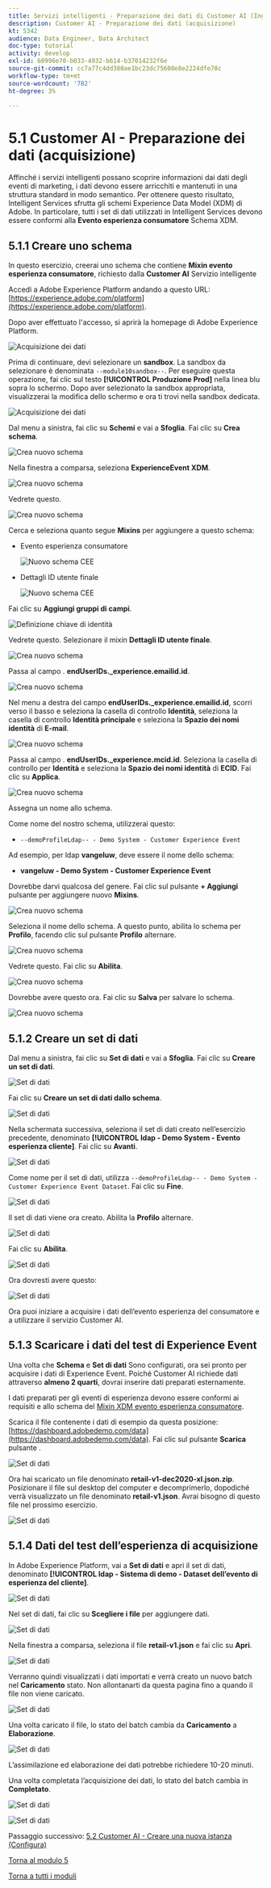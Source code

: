 ```yaml
---
title: Servizi intelligenti - Preparazione dei dati di Customer AI (Ingest)
description: Customer AI - Preparazione dei dati (acquisizione)
kt: 5342
audience: Data Engineer, Data Architect
doc-type: tutorial
activity: develop
exl-id: 60996e70-b033-4932-b614-b37014232f6e
source-git-commit: cc7a77c4dd380ae1bc23dc75608e8e2224dfe78c
workflow-type: tm+mt
source-wordcount: '782'
ht-degree: 3%

---
```


# 5.1 Customer AI - Preparazione dei dati (acquisizione)

Affinché i servizi intelligenti possano scoprire informazioni dai dati degli eventi di marketing, i dati devono essere arricchiti e mantenuti in una struttura standard in modo semantico. Per ottenere questo risultato, Intelligent Services sfrutta gli schemi Experience Data Model (XDM) di Adobe.
In particolare, tutti i set di dati utilizzati in Intelligent Services devono essere conformi alla **Evento esperienza consumatore** Schema XDM.

## 5.1.1 Creare uno schema

In questo esercizio, creerai uno schema che contiene **Mixin evento esperienza consumatore**, richiesto dalla **Customer AI** Servizio intelligente

Accedi a Adobe Experience Platform andando a questo URL: [https://experience.adobe.com/platform](https://experience.adobe.com/platform).

Dopo aver effettuato l&#39;accesso, si aprirà la homepage di Adobe Experience Platform.

![Acquisizione dei dati](../module2/images/home.png)

Prima di continuare, devi selezionare un **sandbox**. La sandbox da selezionare è denominata ``--module10sandbox--``. Per eseguire questa operazione, fai clic sul testo **[!UICONTROL Produzione Prod]** nella linea blu sopra lo schermo. Dopo aver selezionato la sandbox appropriata, visualizzerai la modifica dello schermo e ora ti trovi nella sandbox dedicata.

![Acquisizione dei dati](../module2/images/sb1.png)

Dal menu a sinistra, fai clic su **Schemi** e vai a **Sfoglia**. Fai clic su **Crea schema**.

![Crea nuovo schema](./images/create-schema-button.png)

Nella finestra a comparsa, seleziona **ExperienceEvent XDM**.

![Crea nuovo schema](./images/xdmee.png)

Vedrete questo.

![Crea nuovo schema](./images/xdmee1.png)

Cerca e seleziona quanto segue **Mixins** per aggiungere a questo schema:

- Evento esperienza consumatore

   ![Nuovo schema CEE](./images/cee.png)

- Dettagli ID utente finale

   ![Nuovo schema CEE](./images/identitymap.png)

Fai clic su **Aggiungi gruppi di campi**.

![Definizione chiave di identità](./images/addmixin.png)

Vedrete questo. Selezionare il mixin **Dettagli ID utente finale**.

![Crea nuovo schema](./images/eui1.png)

Passa al campo . **endUserIDs._experience.emailid.id**.

![Crea nuovo schema](./images/eui2.png)

Nel menu a destra del campo **endUserIDs._experience.emailid.id**, scorri verso il basso e seleziona la casella di controllo **Identità**, seleziona la casella di controllo **Identità principale** e seleziona la **Spazio dei nomi identità** di **E-mail**.

![Crea nuovo schema](./images/eui3.png)

Passa al campo . **endUserIDs._experience.mcid.id**. Seleziona la casella di controllo per **Identità** e seleziona la **Spazio dei nomi identità** di **ECID**. Fai clic su **Applica**.

![Crea nuovo schema](./images/eui4.png)

Assegna un nome allo schema.

Come nome del nostro schema, utilizzerai questo:

- `--demoProfileLdap-- - Demo System - Customer Experience Event`

Ad esempio, per ldap **vangeluw**, deve essere il nome dello schema:

- **vangeluw - Demo System - Customer Experience Event**

Dovrebbe darvi qualcosa del genere. Fai clic sul pulsante **+ Aggiungi** pulsante per aggiungere nuovo **Mixins**.

![Crea nuovo schema](./images/xdmee2.png)

Seleziona il nome dello schema. A questo punto, abilita lo schema per **Profilo**, facendo clic sul pulsante **Profilo** alternare.

![Crea nuovo schema](./images/xdmee3.png)

Vedrete questo. Fai clic su **Abilita**.

![Crea nuovo schema](./images/xdmee4.png)

Dovrebbe avere questo ora. Fai clic su **Salva** per salvare lo schema.

![Crea nuovo schema](./images/xdmee5.png)

## 5.1.2 Creare un set di dati

Dal menu a sinistra, fai clic su **Set di dati** e vai a **Sfoglia**. Fai clic su **Creare un set di dati**.

![Set di dati](./images/createds.png)

Fai clic su **Creare un set di dati dallo schema**.

![Set di dati](./images/createdatasetfromschema.png)

Nella schermata successiva, seleziona il set di dati creato nell’esercizio precedente, denominato **[!UICONTROL ldap - Demo System - Evento esperienza cliente]**. Fai clic su **Avanti**.

![Set di dati](./images/createds1.png)

Come nome per il set di dati, utilizza `--demoProfileLdap-- - Demo System - Customer Experience Event Dataset`. Fai clic su **Fine**.

![Set di dati](./images/createds2.png)

Il set di dati viene ora creato. Abilita la **Profilo** alternare.

![Set di dati](./images/createds3.png)

Fai clic su **Abilita**.

![Set di dati](./images/createds4.png)

Ora dovresti avere questo:

![Set di dati](./images/createds5.png)

Ora puoi iniziare a acquisire i dati dell’evento esperienza del consumatore e a utilizzare il servizio Customer AI.

## 5.1.3 Scaricare i dati del test di Experience Event

Una volta che **Schema** e **Set di dati** Sono configurati, ora sei pronto per acquisire i dati di Experience Event. Poiché Customer AI richiede dati attraverso **almeno 2 quarti**, dovrai inserire dati preparati esternamente.

I dati preparati per gli eventi di esperienza devono essere conformi ai requisiti e allo schema del [Mixin XDM evento esperienza consumatore](https://github.com/adobe/xdm/blob/797cf4930d5a80799a095256302675b1362c9a15/docs/reference/context/experienceevent-consumer.schema.md).

Scarica il file contenente i dati di esempio da questa posizione: [https://dashboard.adobedemo.com/data](https://dashboard.adobedemo.com/data). Fai clic sul pulsante **Scarica** pulsante .

![Set di dati](./images/dsn1.png)

Ora hai scaricato un file denominato **retail-v1-dec2020-xl.json.zip**. Posizionare il file sul desktop del computer e decomprimerlo, dopodiché verrà visualizzato un file denominato **retail-v1.json**. Avrai bisogno di questo file nel prossimo esercizio.

![Set di dati](./images/ingest.png)

## 5.1.4 Dati del test dell’esperienza di acquisizione

In Adobe Experience Platform, vai a **Set di dati** e apri il set di dati, denominato **[!UICONTROL ldap - Sistema di demo - Dataset dell’evento di esperienza del cliente]**.

![Set di dati](./images/ingest1.png)

Nel set di dati, fai clic su **Scegliere i file** per aggiungere dati.

![Set di dati](./images/ingest2.png)

Nella finestra a comparsa, seleziona il file **retail-v1.json** e fai clic su **Apri**.

![Set di dati](./images/ingest3.png)

Verranno quindi visualizzati i dati importati e verrà creato un nuovo batch nel **Caricamento** stato. Non allontanarti da questa pagina fino a quando il file non viene caricato.

![Set di dati](./images/ingest4.png)

Una volta caricato il file, lo stato del batch cambia da **Caricamento** a **Elaborazione**.

![Set di dati](./images/ingest5.png)

L’assimilazione ed elaborazione dei dati potrebbe richiedere 10-20 minuti.

Una volta completata l’acquisizione dei dati, lo stato del batch cambia in **Completato**.

![Set di dati](./images/ingest7.png)

![Set di dati](./images/ingest8.png)

Passaggio successivo: [5.2 Customer AI - Creare una nuova istanza (Configura)](./ex2.md)

[Torna al modulo 5](./intelligent-services.md)

[Torna a tutti i moduli](./../../overview.md)
